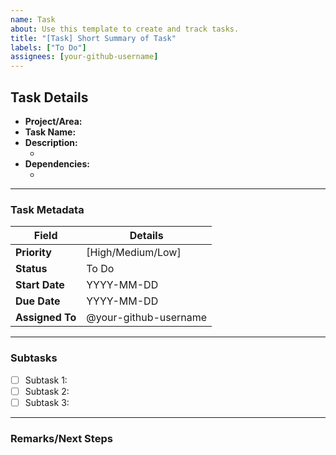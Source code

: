```yaml
---
name: Task
about: Use this template to create and track tasks.
title: "[Task] Short Summary of Task"
labels: ["To Do"]
assignees: [your-github-username]
---
```


## Task Details
- **Project/Area:** <!-- Example: OSS, HMIS, etc. -->
- **Task Name:** <!-- Enter the task title -->
- **Description:**
  - <!-- Provide a brief overview of the task -->
- **Dependencies:**
  - <!-- List any dependencies for this task (e.g., other tasks, teams) -->

---

### Task Metadata
| **Field**              | **Details**          |
|------------------------|---------------------|
| **Priority**           | [High/Medium/Low]   |
| **Status**             | To Do              |
| **Start Date**         | YYYY-MM-DD         |
| **Due Date**           | YYYY-MM-DD         |
| **Assigned To**        | @your-github-username |

---

### Subtasks
- [ ] Subtask 1: <!-- Example: Outline HLD -->
- [ ] Subtask 2: <!-- Example: Integrate WSO2 -->
- [ ] Subtask 3: <!-- Example: Validate encryption -->

---

### Remarks/Next Steps
<!-- Add any additional comments, blockers, or steps to take after completing this task -->

